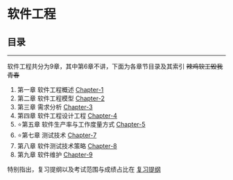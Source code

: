 # 软件工程

## 目录
---
软件工程共分为9章，其中第6章不讲，下面为各章节目录及其索引
~~辣鸡软工毁我青春~~


1. 第一章 软件工程概述  [Chapter-1](Note/Chapter1-软件工程概述.md)
2. 第二章 软件工程模型 [Chapter-2](Note/Chapter2-软件过程模型.md)
3. 第三章 需求分析 [Chapter-3](Note/Chapter3-需求分析.md)
4. 第四章 软件工程设计工程  [Chapter-4](Note/Chapter4-软件工程设计工程.md)
5. :star:第五章 软件生产率与工作度量方式 [Chapter-5](Note/Chapter5-软件生产率与工作量度量方式.md)
6. :star:第七章 测试技术 [Chapter-7](Note/Chapter7-测试技术.md)
7. 第八章 软件测试技术策略 [Chapter-8](Note/Chapter8-软件测试技术策略.md)
8. 第九章 软件维护 [Chapter-9](Note/Chapter9-软件维护.md)


特别指出，复习提纲以及考试范围与成绩占比在 [复习提纲](复习提纲.md)
